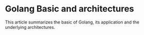 # Golang Basic and architectures


This article summarizes the basic of Golang, its application and the underlying architectures.

<!--more-->
